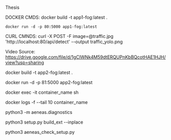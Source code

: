 Thesis

DOCKER CMDS:
	docker build -t app1-fog:latest .
	
	docker run -d -p 80:5000 app1-fog:latest

CURL CMNDS:
	curl -X POST -F image=@traffic.jpg 'http://localhost:80/api/detect' --output traffic_yolo.png

Video Source: 
    https://drive.google.com/file/d/1gCIWNk4M59dtERQUPnKbBQcotHAE1HJH/view?usp=sharing




docker build -t app2-fog:latest . 


docker run -d -p 81:5000 app2-fog:latest

docker exec -it container_name sh

docker logs -f --tail 10 container_name

python3 -m aeneas.diagnostics

python3 setup.py build_ext --inplace

python3 aeneas_check_setup.py

